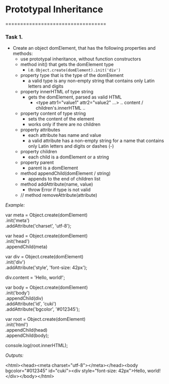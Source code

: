 # Prototypal Inheritance
==================================

### Task 1.
* Create an object domElement, that has the following properties and methods:
  * use prototypal inheritance, without function constructors
  * method init() that gets the domElement type
    * i.e. `Object.create(domElement).init('div')`
  * property type that is the type of the domElement
    * a valid type is any non-empty string that contains only Latin letters and digits
  * property innerHTML of type string
    * gets the domElement, parsed as valid HTML
	  * <type attr1="value1" attr2="value2" ...> .. content / children's.innerHTML .. </type>
  * property content of type string
    * sets the content of the element
    * works only if there are no children
  * property attributes
    * each attribute has name and value
    * a valid attribute has a non-empty string for a name that contains only Latin letters and digits or dashes (-)
  * property children
    * each child is a domElement or a string
  * property parent
    * parent is a domElement
  * method appendChild(domElement / string)
    * appends to the end of children list
  * method addAttribute(name, value)
    * throw Error if type is not valid
  * // method removeAttribute(attribute)

_Example:_
  
  var meta = Object.create(domElement)<br/>
  	.init('meta')<br/>
  	.addAttribute('charset', 'utf-8');
  
  var head = Object.create(domElement)<br/>
  	.init('head')<br/>
  	.appendChild(meta)
  
  var div = Object.create(domElement)<br/>
  	.init('div')<br/>
  	.addAttribute('style', 'font-size: 42px');
  
  div.content = 'Hello, world!';
  
  var body = Object.create(domElement)<br/>
  	.init('body')<br/>
  	.appendChild(div)<br/>
  	.addAttribute('id', 'cuki')<br/>
  	.addAttribute('bgcolor', '#012345');
  
  var root = Object.create(domElement)<br/>
  	.init('html')<br/>
  	.appendChild(head)<br/>
  	.appendChild(body);
  
  console.log(root.innerHTML);
  
  _Outputs:_
  
  \<html\>\<head\>\<meta charset="utf-8"\>\</meta\>\</head\>\<body bgcolor="#012345" id="cuki"\>\<div style="font-size: 42px"\>Hello, world!\</div\>\</body\>\</html\>